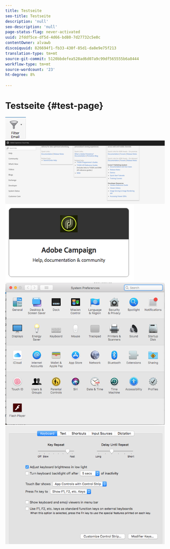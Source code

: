 ```yaml
---
title: Testseite
seo-title: Testseite
description: 'null'
seo-description: 'null'
page-status-flag: never-activated
uuid: 2fddf5ce-df5d-4d66-bd80-7d27732c5e0c
contentOwner: alvawb
discoiquuid: 826694f1-fb33-430f-85d1-da8e9e75f213
translation-type: tm+mt
source-git-commit: 5120bbdefea528ad6d07a9c99df565555b6a8444
workflow-type: tm+mt
source-wordcount: '23'
ht-degree: 8%

---
```



# Testseite {#test-page}

![screen_shot_2018-03-21at084300](assets/screen_shot_2018-03-21at084300.png) ![screen_shot_2018-03-21at084428](assets/screen_shot_2018-03-21at084428.png) ![screen_shot_2018-03-21at08472 7](assets/screen_shot_2018-03-21at084727.png) ![screen_shot_2018-03-21at084508](assets/screen_shot_2018-03-21at084508.png) ![screen_shot_2018-03-21at084830](assets/screen_shot_2018-03-21at084830.png)

